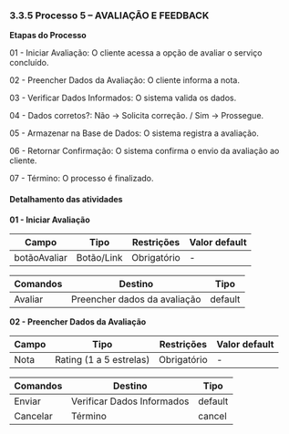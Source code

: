 ### 3.3.5 Processo 5 – AVALIAÇÃO E FEEDBACK

**Etapas do Processo**

01 - Iniciar Avaliação: O cliente acessa a opção de avaliar o serviço concluído.

02 - Preencher Dados da Avaliação: O cliente informa a nota.

03 - Verificar Dados Informados: O sistema valida os dados.

04 - Dados corretos?: Não → Solicita correção. / Sim → Prossegue.

05 - Armazenar na Base de Dados: O sistema registra a avaliação.

06 - Retornar Confirmação: O sistema confirma o envio da avaliação ao cliente.

07 - Término: O processo é finalizado.



#### Detalhamento das atividades
**01 - Iniciar Avaliação**

| **Campo**       | **Tipo**         | **Restrições** | **Valor default** |
| ---             | ---              | ---            | ---               |
| botãoAvaliar | Botão/Link  |   Obrigatório             |        -           |

| **Comandos**         |  **Destino**                   | **Tipo** |
| ---                  | ---                            | ---               |
| Avaliar | Preencher dados da avaliação  | default |

**02 - Preencher Dados da Avaliação**

| **Campo**       | **Tipo**         | **Restrições** | **Valor default** |
| ---             | ---              | ---            | ---               |
| Nota | Rating (1 a 5 estrelas)  |   Obrigatório             |        -           |

| **Comandos**         |  **Destino**                   | **Tipo** |
| ---                  | ---                            | ---               |
| Enviar | Verificar Dados Informados | default |
| Cancelar | Término | cancel |


